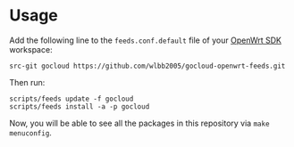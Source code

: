 # Usage

Add the following line to the `feeds.conf.default` file of your [OpenWrt SDK](http://archive.openwrt.org/barrier_breaker/14.07/ramips/mt7620a/) workspace:

```
src-git gocloud https://github.com/wlbb2005/gocloud-openwrt-feeds.git
```

Then run:

```
scripts/feeds update -f gocloud
scripts/feeds install -a -p gocloud
```

Now, you will be able to see all the packages in this repository via `make menuconfig`.
